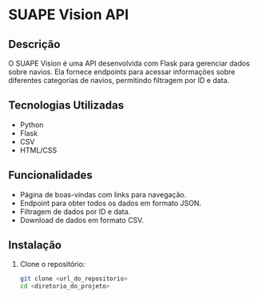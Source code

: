 # SUAPE Vision API

## Descrição
O SUAPE Vision é uma API desenvolvida com Flask para gerenciar dados sobre navios. Ela fornece endpoints para acessar informações sobre diferentes categorias de navios, permitindo filtragem por ID e data.

## Tecnologias Utilizadas
- Python
- Flask
- CSV
- HTML/CSS

## Funcionalidades
- Página de boas-vindas com links para navegação.
- Endpoint para obter todos os dados em formato JSON.
- Filtragem de dados por ID e data.
- Download de dados em formato CSV.

## Instalação
1. Clone o repositório:
   ```bash
   git clone <url_do_repositorio>
   cd <diretorio_do_projeto>

